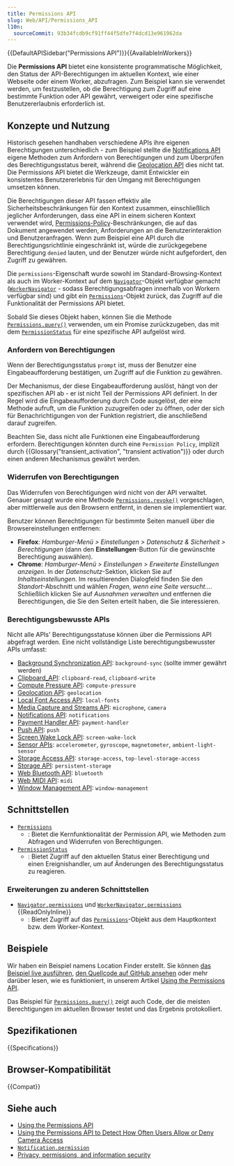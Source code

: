 ```yaml
---
title: Permissions API
slug: Web/API/Permissions_API
l10n:
  sourceCommit: 93b34fcdb9cf91ff44f5dfe7f4dcd13e961962da
---
```


{{DefaultAPISidebar("Permissions API")}}{{AvailableInWorkers}}

Die **Permissions API** bietet eine konsistente programmatische Möglichkeit, den Status der API-Berechtigungen im aktuellen Kontext, wie einer Webseite oder einem Worker, abzufragen.
Zum Beispiel kann sie verwendet werden, um festzustellen, ob die Berechtigung zum Zugriff auf eine bestimmte Funktion oder API gewährt, verweigert oder eine spezifische Benutzererlaubnis erforderlich ist.

## Konzepte und Nutzung

Historisch gesehen handhaben verschiedene APIs ihre eigenen Berechtigungen unterschiedlich - zum Beispiel stellte die [Notifications API](/de/docs/Web/API/Notifications_API) eigene Methoden zum Anfordern von Berechtigungen und zum Überprüfen des Berechtigungsstatus bereit, während die [Geolocation API](/de/docs/Web/API/Geolocation) dies nicht tat.
Die Permissions API bietet die Werkzeuge, damit Entwickler ein konsistentes Benutzererlebnis für den Umgang mit Berechtigungen umsetzen können.

Die Berechtigungen dieser API fassen effektiv alle Sicherheitsbeschränkungen für den Kontext zusammen, einschließlich jeglicher Anforderungen, dass eine API in einem sicheren Kontext verwendet wird, [Permissions-Policy](/de/docs/Web/HTTP/Headers/Permissions-Policy)-Beschränkungen, die auf das Dokument angewendet werden, Anforderungen an die Benutzerinteraktion und Benutzeranfragen.
Wenn zum Beispiel eine API durch die Berechtigungsrichtlinie eingeschränkt ist, würde die zurückgegebene Berechtigung `denied` lauten, und der Benutzer würde nicht aufgefordert, den Zugriff zu gewähren.

Die `permissions`-Eigenschaft wurde sowohl im Standard-Browsing-Kontext als auch im Worker-Kontext auf dem [`Navigator`](/de/docs/Web/API/Navigator)-Objekt verfügbar gemacht ([`WorkerNavigator`](/de/docs/Web/API/WorkerNavigator) - sodass Berechtigungsabfragen innerhalb von Workern verfügbar sind) und gibt ein [`Permissions`](/de/docs/Web/API/Permissions)-Objekt zurück, das Zugriff auf die Funktionalität der Permissions API bietet.

Sobald Sie dieses Objekt haben, können Sie die Methode [`Permissions.query()`](/de/docs/Web/API/Permissions/query) verwenden, um ein Promise zurückzugeben, das mit dem [`PermissionStatus`](/de/docs/Web/API/PermissionStatus) für eine spezifische API aufgelöst wird.

### Anfordern von Berechtigungen

Wenn der Berechtigungsstatus `prompt` ist, muss der Benutzer eine Eingabeaufforderung bestätigen, um Zugriff auf die Funktion zu gewähren.

Der Mechanismus, der diese Eingabeaufforderung auslöst, hängt von der spezifischen API ab - er ist nicht Teil der Permissions API definiert.
In der Regel wird die Eingabeaufforderung durch Code ausgelöst, der eine Methode aufruft, um die Funktion zuzugreifen oder zu öffnen, oder der sich für Benachrichtigungen von der Funktion registriert, die anschließend darauf zugreifen.

Beachten Sie, dass nicht alle Funktionen eine Eingabeaufforderung erfordern.
Berechtigungen könnten durch eine `Permission Policy`, implizit durch {{Glossary("transient_activation", "transient activation")}} oder durch einen anderen Mechanismus gewährt werden.

### Widerrufen von Berechtigungen

Das Widerrufen von Berechtigungen wird nicht von der API verwaltet.
Genauer gesagt wurde eine Methode [`Permissions.revoke()`](/de/docs/Web/API/Permissions/revoke) vorgeschlagen, aber mittlerweile aus den Browsern entfernt, in denen sie implementiert war.

Benutzer können Berechtigungen für bestimmte Seiten manuell über die Browsereinstellungen entfernen:

- **Firefox**: _Hamburger-Menü > Einstellungen > Datenschutz & Sicherheit > Berechtigungen_ (dann den **Einstellungen**-Button für die gewünschte Berechtigung auswählen).
- **Chrome**: _Hamburger-Menü > Einstellungen > Erweiterte Einstellungen anzeigen_. In der _Datenschutz_-Sektion, klicken Sie auf _Inhaltseinstellungen_. Im resultierenden Dialogfeld finden Sie den _Standort_-Abschnitt und wählen _Fragen, wenn eine Seite versucht…_. Schließlich klicken Sie auf _Ausnahmen verwalten_ und entfernen die Berechtigungen, die Sie den Seiten erteilt haben, die Sie interessieren.

### Berechtigungsbewusste APIs

Nicht alle APIs' Berechtigungsstatuse können über die Permissions API abgefragt werden.
Eine nicht vollständige Liste berechtigungsbewusster APIs umfasst:

- [Background Synchronization API](/de/docs/Web/API/Background_Synchronization_API): `background-sync` (sollte immer gewährt werden)
- [Clipboard_API](/de/docs/Web/API/Clipboard_API#security_considerations): `clipboard-read`, `clipboard-write`
- [Compute Pressure API](/de/docs/Web/API/Compute_Pressure_API): `compute-pressure`
- [Geolocation API](/de/docs/Web/API/Geolocation_API#security_considerations): `geolocation`
- [Local Font Access API](/de/docs/Web/API/Local_Font_Access_API): `local-fonts`
- [Media Capture and Streams API](/de/docs/Web/API/Media_Capture_and_Streams_API): `microphone`, `camera`
- [Notifications API](/de/docs/Web/API/Notifications_API): `notifications`
- [Payment Handler API](/de/docs/Web/API/Payment_Handler_API): `payment-handler`
- [Push API](/de/docs/Web/API/Push_API): `push`
- [Screen Wake Lock API](/de/docs/Web/API/Screen_Wake_Lock_API): `screen-wake-lock`
- [Sensor APIs](/de/docs/Web/API/Sensor_APIs): `accelerometer`, `gyroscope`, `magnetometer`, `ambient-light-sensor`
- [Storage Access API](/de/docs/Web/API/Storage_Access_API): `storage-access`, `top-level-storage-access`
- [Storage API](/de/docs/Web/API/Storage_API): `persistent-storage`
- [Web Bluetooth API](/de/docs/Web/API/Web_Bluetooth_API): `bluetooth`
- [Web MIDI API](/de/docs/Web/API/Web_MIDI_API): `midi`
- [Window Management API](/de/docs/Web/API/Window_Management_API): `window-management`

## Schnittstellen

- [`Permissions`](/de/docs/Web/API/Permissions)
  - : Bietet die Kernfunktionalität der Permission API, wie Methoden zum Abfragen und Widerrufen von Berechtigungen.
- [`PermissionStatus`](/de/docs/Web/API/PermissionStatus)
  - : Bietet Zugriff auf den aktuellen Status einer Berechtigung und einen Ereignishandler, um auf Änderungen des Berechtigungsstatus zu reagieren.

### Erweiterungen zu anderen Schnittstellen

- [`Navigator.permissions`](/de/docs/Web/API/Navigator/permissions) und [`WorkerNavigator.permissions`](/de/docs/Web/API/WorkerNavigator/permissions) {{ReadOnlyInline}}
  - : Bietet Zugriff auf das [`Permissions`](/de/docs/Web/API/Permissions)-Objekt aus dem Hauptkontext bzw. dem Worker-Kontext.

## Beispiele

Wir haben ein Beispiel namens Location Finder erstellt.
Sie können [das Beispiel live ausführen](https://chrisdavidmills.github.io/location-finder-permissions-api/), [den Quellcode auf GitHub ansehen](https://github.com/chrisdavidmills/location-finder-permissions-api/tree/gh-pages) oder mehr darüber lesen, wie es funktioniert, in unserem Artikel [Using the Permissions API](/de/docs/Web/API/Permissions_API/Using_the_Permissions_API).

Das Beispiel für [`Permissions.query()`](/de/docs/Web/API/Permissions/query#test_support_for_various_permissions) zeigt auch Code, der die meisten Berechtigungen im aktuellen Browser testet und das Ergebnis protokolliert.

## Spezifikationen

{{Specifications}}

## Browser-Kompatibilität

{{Compat}}

## Siehe auch

- [Using the Permissions API](/de/docs/Web/API/Permissions_API/Using_the_Permissions_API)
- [Using the Permissions API to Detect How Often Users Allow or Deny Camera Access](https://blog.addpipe.com/using-permissions-api-to-detect-getusermedia-responses/)
- [`Notification.permission`](/de/docs/Web/API/Notification/permission_static)
- [Privacy, permissions, and information security](/de/docs/Web/Privacy)

